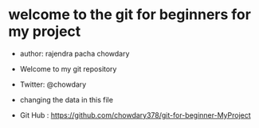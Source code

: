 # welcome to the git for beginners for my project

- author: rajendra pacha chowdary

- Welcome to my git repository

- Twitter: @chowdary

- changing the data in this file

- Git Hub : https://github.com/chowdary378/git-for-beginner-MyProject
